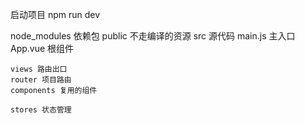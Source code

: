 启动项目
npm run dev



node_modules 依赖包
public 不走编译的资源
src 源代码
    main.js 主入口
    App.vue 根组件

    views 路由出口
    router 项目路由
    components 复用的组件
    
    stores 状态管理


